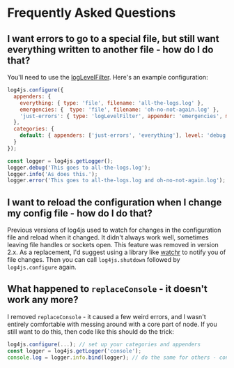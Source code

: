 # Frequently Asked Questions

## I want errors to go to a special file, but still want everything written to another file - how do I do that?

You'll need to use the [logLevelFilter](logLevelFilter.md). Here's an example configuration:
```javascript
log4js.configure({
  appenders: {
    everything: { type: 'file', filename: 'all-the-logs.log' },
    emergencies: {  type: 'file', filename: 'oh-no-not-again.log' },
    'just-errors': { type: 'logLevelFilter', appender: 'emergencies', minLevel: 'error' }
  },
  categories: {
    default: { appenders: ['just-errors', 'everything'], level: 'debug' }
  }
});

const logger = log4js.getLogger();
logger.debug('This goes to all-the-logs.log');
logger.info('As does this.');
logger.error('This goes to all-the-logs.log and oh-no-not-again.log');

```

## I want to reload the configuration when I change my config file - how do I do that?

Previous versions of log4js used to watch for changes in the configuration file and reload when it changed. It didn't always work well, sometimes leaving file handles or sockets open. This feature was removed in version 2.x. As a replacement, I'd suggest using a library like [watchr](https://www.npmjs.com/package/watchr) to notify you of file changes. Then you can call `log4js.shutdown` followed by `log4js.configure` again.

## What happened to `replaceConsole` - it doesn't work any more?

I removed `replaceConsole` - it caused a few weird errors, and I wasn't entirely comfortable with messing around with a core part of node. If you still want to do this, then code like this should do the trick:
```javascript
log4js.configure(...); // set up your categories and appenders
const logger = log4js.getLogger('console');
console.log = logger.info.bind(logger); // do the same for others - console.debug, etc.
```
